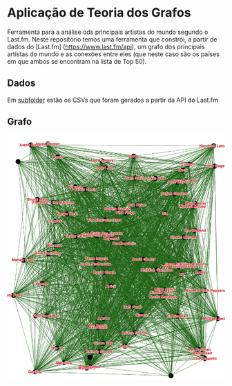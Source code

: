 # Aplicação de Teoria dos Grafos

Ferramenta para a análise ods principais artistas do mundo segundo o Last.fm.
Neste repositório temos uma ferramenta que constrói, a partir de dados do [Last.fm] (https://www.last.fm/api), um grafo dos principais artistas do mundo e as conexões entre eles (que neste caso são os países em que ambos se encontram na lista de Top 50).

## Dados

Em [subfolder](data/) estão os CSVs que foram gerados a partir da API do Last.fm

## Grafo

![graph](img/graph.png)
